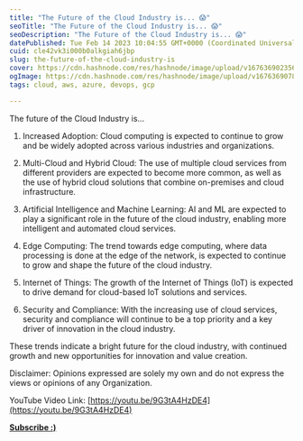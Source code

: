 ```yaml
---
title: "The Future of the Cloud Industry is... 😱"
seoTitle: "The Future of the Cloud Industry is... 😱"
seoDescription: "The Future of the Cloud Industry is... 😱"
datePublished: Tue Feb 14 2023 10:04:55 GMT+0000 (Coordinated Universal Time)
cuid: cle42vk3i000b0alkgiah6jbp
slug: the-future-of-the-cloud-industry-is
cover: https://cdn.hashnode.com/res/hashnode/image/upload/v1676369023565/2b3e1ae3-4df0-49a9-a348-13d6e9b4fd41.png
ogImage: https://cdn.hashnode.com/res/hashnode/image/upload/v1676369078502/5dc8608d-2858-4182-b5bd-b5550f7820ea.png
tags: cloud, aws, azure, devops, gcp

---
```


The future of the Cloud Industry is...

1. Increased Adoption: Cloud computing is expected to continue to grow and be widely adopted across various industries and organizations.
    
2. Multi-Cloud and Hybrid Cloud: The use of multiple cloud services from different providers are expected to become more common, as well as the use of hybrid cloud solutions that combine on-premises and cloud infrastructure.
    
3. Artificial Intelligence and Machine Learning: AI and ML are expected to play a significant role in the future of the cloud industry, enabling more intelligent and automated cloud services.
    
4. Edge Computing: The trend towards edge computing, where data processing is done at the edge of the network, is expected to continue to grow and shape the future of the cloud industry.
    
5. Internet of Things: The growth of the Internet of Things (IoT) is expected to drive demand for cloud-based IoT solutions and services.
    
6. Security and Compliance: With the increasing use of cloud services, security and compliance will continue to be a top priority and a key driver of innovation in the cloud industry.
    

These trends indicate a bright future for the cloud industry, with continued growth and new opportunities for innovation and value creation.

Disclaimer: Opinions expressed are solely my own and do not express the views or opinions of any Organization.

YouTube Video Link: [https://youtu.be/9G3tA4HzDE4](https://youtu.be/9G3tA4HzDE4)

[**Subscribe :)**](https://www.youtube.com/@amonkincloud)
